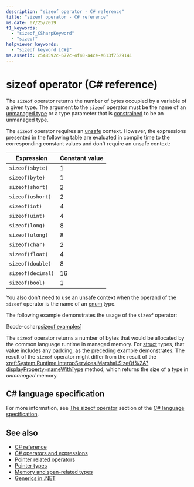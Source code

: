 ```yaml
---
description: "sizeof operator - C# reference"
title: "sizeof operator - C# reference"
ms.date: 07/25/2019
f1_keywords: 
  - "sizeof_CSharpKeyword"
  - "sizeof"
helpviewer_keywords: 
  - "sizeof keyword [C#]"
ms.assetid: c548592c-677c-4f40-a4ce-e613f7529141
---
```

# sizeof operator (C# reference)

The `sizeof` operator returns the number of bytes occupied by a variable of a given type. The argument to the `sizeof` operator must be the name of an [unmanaged type](../builtin-types/unmanaged-types.md) or a type parameter that is [constrained](../../programming-guide/generics/constraints-on-type-parameters.md#unmanaged-constraint) to be an unmanaged type.

The `sizeof` operator requires an [unsafe](../keywords/unsafe.md) context. However, the expressions presented in the following table are evaluated in compile time to the corresponding constant values and don't require an unsafe context:

|Expression|Constant value|
|---------|---------------|
|`sizeof(sbyte)`|1|
|`sizeof(byte)`|1|
|`sizeof(short)`|2|
|`sizeof(ushort)`|2|
|`sizeof(int)`|4|
|`sizeof(uint)`|4|
|`sizeof(long)`|8|
|`sizeof(ulong)`|8|
|`sizeof(char)`|2|
|`sizeof(float)`|4|
|`sizeof(double)`|8|
|`sizeof(decimal)`|16|
|`sizeof(bool)`|1|

You also don't need to use an unsafe context when the operand of the `sizeof` operator is the name of an [enum](../builtin-types/enum.md) type.

The following example demonstrates the usage of the `sizeof` operator:

[!code-csharp[sizeof examples](snippets/shared/SizeOfOperator.cs)]

The `sizeof` operator returns a number of bytes that would be allocated by the common language runtime in managed memory. For [struct](../builtin-types/struct.md) types, that value includes any padding, as the preceding example demonstrates. The result of the `sizeof` operator might differ from the result of the <xref:System.Runtime.InteropServices.Marshal.SizeOf%2A?displayProperty=nameWithType> method, which returns the size of a type in *unmanaged* memory.

## C# language specification

For more information, see [The sizeof operator](~/_csharplang/spec/unsafe-code.md#the-sizeof-operator) section of the [C# language specification](~/_csharplang/spec/introduction.md).

## See also

- [C# reference](../index.md)
- [C# operators and expressions](index.md)
- [Pointer related operators](pointer-related-operators.md)
- [Pointer types](../unsafe-code.md#pointer-types)
- [Memory and span-related types](../../../standard/memory-and-spans/index.md)
- [Generics in .NET](../../../standard/generics/index.md)
